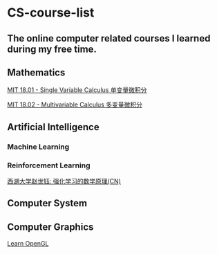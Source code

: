 # CS-course-list
The online computer related courses I learned during my free time.
-----------
## Mathematics

[MIT 18.01 - Single Variable Calculus 单变量微积分](https://www.bilibili.com/video/BV1mx411S7M3/)

[MIT 18.02 - Multivariable Calculus 多变量微积分](https://www.bilibili.com/video/BV1GY4y1B7x6/)

## Artificial Intelligence 

### Machine Learning

### Reinforcement Learning
[西湖大学赵世钰: 强化学习的数学原理(CN)](https://www.bilibili.com/video/BV1sd4y167NS)

## Computer System

## Computer Graphics
[Learn OpenGL](https://learnopengl.com/Introduction)
